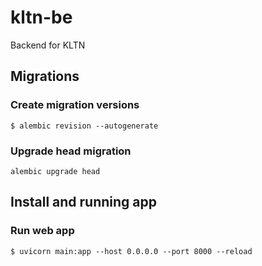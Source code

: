 # kltn-be
Backend for KLTN

## Migrations
### Create migration versions
```
$ alembic revision --autogenerate
```
### Upgrade head migration
```
alembic upgrade head
```

## Install and running app
### Run web app
```
$ uvicorn main:app --host 0.0.0.0 --port 8000 --reload
```
